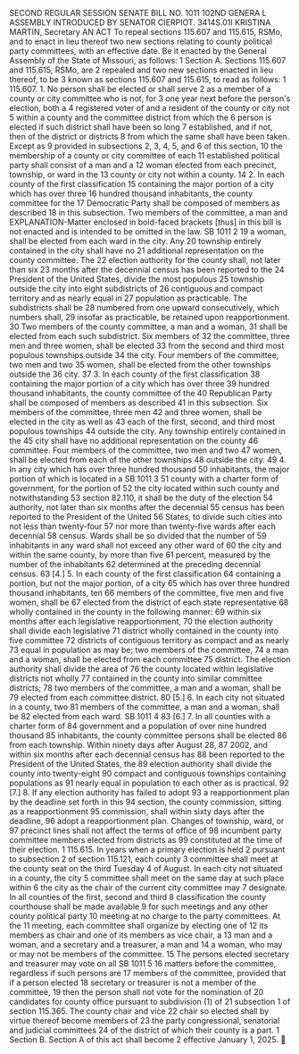 SECOND REGULAR SESSION
SENATE BILL NO. 1011
102ND GENERA L ASSEMBLY
INTRODUCED BY SENATOR CIERPIOT.
3414S.01I KRISTINA MARTIN, Secretary
AN ACT
To repeal sections 115.607 and 115.615, RSMo, and to enact in lieu thereof two new sections
relating to county political party committees, with an effective date.
Be it enacted by the General Assembly of the State of Missouri, as follows:
1 Section A. Sections 115.607 and 115.615, RSMo, are
2 repealed and two new sections enacted in lieu thereof, to be
3 known as sections 115.607 and 115.615, to read as follows:
1 115.607. 1. No person shall be elected or shall serve
2 as a member of a county or city committee who is not, for
3 one year next before the person's election, both a
4 registered voter of and a resident of the county or city not
5 within a county and the committee district from which the
6 person is elected if such district shall have been so long
7 established, and if not, then of the district or districts
8 from which the same shall have been taken. Except as
9 provided in subsections 2, 3, 4, 5, and 6 of this section,
10 the membership of a county or city committee of each
11 established political party shall consist of a man and a
12 woman elected from each precinct, township, or ward in the
13 county or city not within a county.
14 2. In each county of the first classification
15 containing the major portion of a city which has over three
16 hundred thousand inhabitants, the county committee for the
17 Democratic Party shall be composed of members as described
18 in this subsection. Two members of the committee, a man and
EXPLANATION-Matter enclosed in bold-faced brackets [thus] in this bill is not enacted
and is intended to be omitted in the law.
SB 1011 2
19 a woman, shall be elected from each ward in the city. Any
20 township entirely contained in the city shall have no
21 additional representation on the county committee. The
22 election authority for the county shall, not later than six
23 months after the decennial census has been reported to the
24 President of the United States, divide the most populous
25 township outside the city into eight subdistricts of
26 contiguous and compact territory and as nearly equal in
27 population as practicable. The subdistricts shall be
28 numbered from one upward consecutively, which numbers shall,
29 insofar as practicable, be retained upon reapportionment.
30 Two members of the county committee, a man and a woman,
31 shall be elected from each such subdistrict. Six members of
32 the committee, three men and three women, shall be elected
33 from the second and third most populous townships outside
34 the city. Four members of the committee, two men and two
35 women, shall be elected from the other townships outside the
36 city.
37 3. In each county of the first classification
38 containing the major portion of a city which has over three
39 hundred thousand inhabitants, the county committee of the
40 Republican Party shall be composed of members as described
41 in this subsection. Six members of the committee, three men
42 and three women, shall be elected in the city as well as
43 each of the first, second, and third most populous townships
44 outside the city. Any township entirely contained in the
45 city shall have no additional representation on the county
46 committee. Four members of the committee, two men and two
47 women, shall be elected from each of the other townships
48 outside the city.
49 4. In any city which has over three hundred thousand
50 inhabitants, the major portion of which is located in a
SB 1011 3
51 county with a charter form of government, for the portion of
52 the city located within such county and notwithstanding
53 section 82.110, it shall be the duty of the election
54 authority, not later than six months after the decennial
55 census has been reported to the President of the United
56 States, to divide such cities into not less than twenty-four
57 nor more than twenty-five wards after each decennial
58 census. Wards shall be so divided that the number of
59 inhabitants in any ward shall not exceed any other ward of
60 the city and within the same county, by more than five
61 percent, measured by the number of the inhabitants
62 determined at the preceding decennial census.
63 [4.] 5. In each county of the first classification
64 containing a portion, but not the major portion, of a city
65 which has over three hundred thousand inhabitants, ten
66 members of the committee, five men and five women, shall be
67 elected from the district of each state representative
68 wholly contained in the county in the following manner:
69 within six months after each legislative reapportionment,
70 the election authority shall divide each legislative
71 district wholly contained in the county into five committee
72 districts of contiguous territory as compact and as nearly
73 equal in population as may be; two members of the committee,
74 a man and a woman, shall be elected from each committee
75 district. The election authority shall divide the area of
76 the county located within legislative districts not wholly
77 contained in the county into similar committee districts;
78 two members of the committee, a man and a woman, shall be
79 elected from each committee district.
80 [5.] 6. In each city not situated in a county, two
81 members of the committee, a man and a woman, shall be
82 elected from each ward.
SB 1011 4
83 [6.] 7. In all counties with a charter form of
84 government and a population of over nine hundred thousand
85 inhabitants, the county committee persons shall be elected
86 from each township. Within ninety days after August 28,
87 2002, and within six months after each decennial census has
88 been reported to the President of the United States, the
89 election authority shall divide the county into twenty-eight
90 compact and contiguous townships containing populations as
91 nearly equal in population to each other as is practical.
92 [7.] 8. If any election authority has failed to adopt
93 a reapportionment plan by the deadline set forth in this
94 section, the county commission, sitting as a reapportionment
95 commission, shall within sixty days after the deadline,
96 adopt a reapportionment plan. Changes of township, ward, or
97 precinct lines shall not affect the terms of office of
98 incumbent party committee members elected from districts as
99 constituted at the time of their election.
1 115.615. In years when a primary election is held
2 pursuant to subsection 2 of section 115.121, each county
3 committee shall meet at the county seat on the third Tuesday
4 of August. In each city not situated in a county, the city
5 committee shall meet on the same day at such place within
6 the city as the chair of the current city committee may
7 designate. In all counties of the first, second and third
8 classification the county courthouse shall be made available
9 for such meetings and any other county political party
10 meeting at no charge to the party committees. At the
11 meeting, each committee shall organize by electing one of
12 its members as chair and one of its members as vice chair, a
13 man and a woman, and a secretary and a treasurer, a man and
14 a woman, who may or may not be members of the committee.
15 The persons elected secretary and treasurer may vote on all
SB 1011 5
16 matters before the committee, regardless if such persons are
17 members of the committee, provided that if a person elected
18 secretary or treasurer is not a member of the committee,
19 then the person shall not vote for the nomination of
20 candidates for county office pursuant to subdivision (1) of
21 subsection 1 of section 115.365. The county chair and vice
22 chair so elected shall by virtue thereof become members of
23 the party congressional, senatorial and judicial committees
24 of the district of which their county is a part.
1 Section B. Section A of this act shall become
2 effective January 1, 2025.
